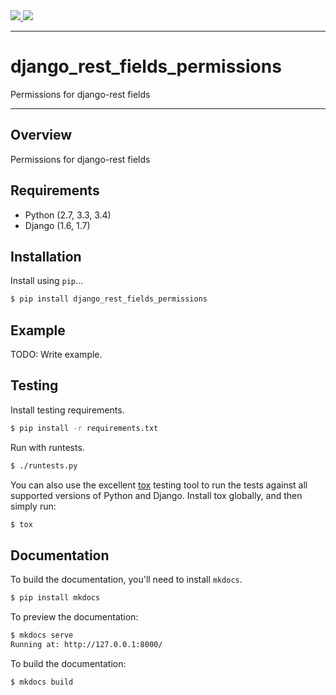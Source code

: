 <div class="badges">
    <a href="https://travis-ci.org/starnavi-team/django_rest_fields_permissions">
        <img src="https://travis-ci.org/starnavi-team/django_rest_fields_permissions.svg?branch=master">
    </a>
    <a href="https://pypi.python.org/pypi/django_rest_fields_permissions">
        <img src="https://img.shields.io/pypi/v/django_rest_fields_permissions.svg">
    </a>
</div>

---

# django_rest_fields_permissions

Permissions for django-rest fields

---

## Overview

Permissions for django-rest fields

## Requirements

* Python (2.7, 3.3, 3.4)
* Django (1.6, 1.7)

## Installation

Install using `pip`...

```bash
$ pip install django_rest_fields_permissions
```

## Example

TODO: Write example.

## Testing

Install testing requirements.

```bash
$ pip install -r requirements.txt
```

Run with runtests.

```bash
$ ./runtests.py
```

You can also use the excellent [tox](http://tox.readthedocs.org/en/latest/) testing tool to run the tests against all supported versions of Python and Django. Install tox globally, and then simply run:

```bash
$ tox
```

## Documentation

To build the documentation, you'll need to install `mkdocs`.

```bash
$ pip install mkdocs
```

To preview the documentation:

```bash
$ mkdocs serve
Running at: http://127.0.0.1:8000/
```

To build the documentation:

```bash
$ mkdocs build
```
